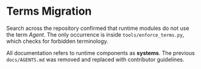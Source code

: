 # Terms Migration

Search across the repository confirmed that runtime modules do not use the term *Agent*. The only occurrence is inside `tools/enforce_terms.py`, which checks for forbidden terminology.

All documentation refers to runtime components as **systems**. The previous `docs/AGENTS.md` was removed and replaced with contributor guidelines.


